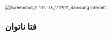 ![Screenshot_۲۰۲۴۱۰۱۸_۱۲۳۹۱۴_Samsung Internet](https://github.com/user-attachments/assets/24cf0aec-9f26-460e-a8ef-4374fabf90c7)
#  فتا ناتوان
